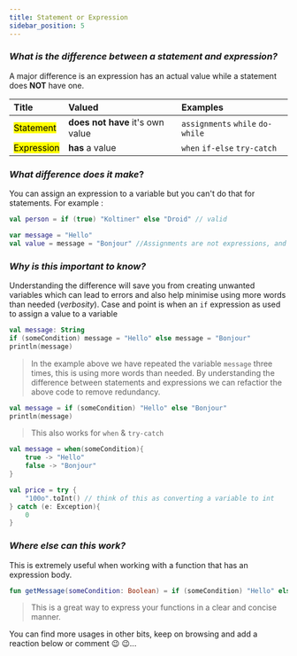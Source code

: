 ```yaml
---
title: Statement or Expression
sidebar_position: 5
---
```


### _What is the difference between a statement and expression?_

A major difference is an expression has an actual value while a statement does **NOT** have one.

| Title | Valued | Examples |
|:-------|:-------|:----------|
| <mark> Statement </mark> | **does not have** it's own value | `assignments` `while` `do-while` |
| <mark> Expression </mark> | **has** a value | `when` `if-else` `try-catch`  |

### _What difference does it make_?
You can assign an expression to a variable but you can't do that for statements. For example :

```kotlin
val person = if (true) "Koltiner" else "Droid" // valid

var message = "Hello"
val value = message = "Bonjour" //Assignments are not expressions, and only expressions are allowed in this context
```

### _Why is this important to know?_
Understanding the difference will save you from creating unwanted variables which can lead to errors and also help minimise using more words than needed (_verbosity_). Case and point is when an `if` expression as used to assign a value to a variable

```kotlin
val message: String
if (someCondition) message = "Hello" else message = "Bonjour"
println(message)
```

> In the example above we have repeated the variable `message` three times, this is using more words than needed. By understanding the difference between statements and expressions we can refactior the above code to remove redundancy.

```kotlin
val message = if (someCondition) "Hello" else "Bonjour"
println(message)
```

> This also works for `when` & `try-catch`

```kotlin
val message = when(someCondition){
    true -> "Hello"
    false -> "Bonjour"
}

val price = try {
    "100o".toInt() // think of this as converting a variable to int
} catch (e: Exception){
    0
}
```

### _Where else can this work?_
This is extremely useful when working with a function that has an expression body.

```kotlin
fun getMessage(someCondition: Boolean) = if (someCondition) "Hello" else "Bonjour"
```

> This is a great way to express your functions in a clear and concise manner.

You can find more usages in other bits, keep on browsing and add a reaction below or comment :wink: :wink:...
